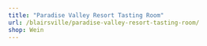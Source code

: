 ```yaml
---
title: "Paradise Valley Resort Tasting Room"
url: /blairsville/paradise-valley-resort-tasting-room/
shop: Wein
---
```

